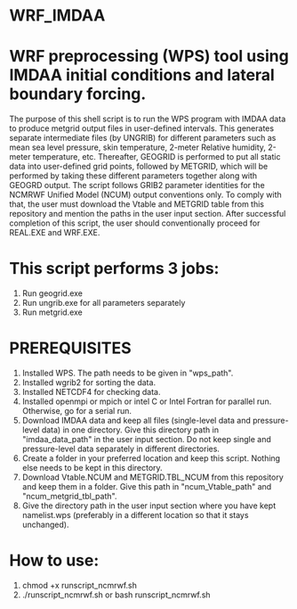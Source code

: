 # WRF_IMDAA
# WRF preprocessing (WPS) tool using IMDAA initial conditions and lateral boundary forcing.

The purpose of this shell script is to run the WPS program with IMDAA data to produce metgrid output files in user-defined intervals. This generates separate intermediate files (by UNGRIB) for different parameters such as mean sea level pressure, skin temperature, 2-meter Relative humidity, 2-meter temperature, etc. Thereafter, GEOGRID is performed to put all static data into user-defined grid points, followed by METGRID, which will be performed by taking these different parameters together along with GEOGRD output. The script follows GRIB2 parameter identities for the NCMRWF Unified Model (NCUM) output conventions only. To comply with that, the user must download the Vtable and METGRID table from this repository and mention the paths in the user input section. After successful completion of this script, the user should conventionally proceed for REAL.EXE and WRF.EXE.

# This script performs 3 jobs:
1. Run geogrid.exe
2. Run ungrib.exe for all parameters separately
3. Run metgrid.exe

# PREREQUISITES
1. Installed WPS. The path needs to be given in "wps_path".
2. Installed wgrib2 for sorting the data.
3. Installed NETCDF4 for checking data.
4. Installed openmpi or mpich or intel C or Intel Fortran for parallel run. Otherwise, go for a serial run.
5. Download IMDAA data and keep all files (single-level data and pressure-level data) in one directory. Give this directory path in "imdaa_data_path" in the user input section. Do not keep single and pressure-level data separately in different directories.
6. Create a folder in your preferred location and keep this script. Nothing else needs to be kept in this directory.
7. Download Vtable.NCUM and METGRID.TBL_NCUM from this repository and keep them in a folder. Give this path in "ncum_Vtable_path" and "ncum_metgrid_tbl_path".
8. Give the directory path in the user input section where you have kept namelist.wps (preferably in a different location so that it stays unchanged).

# How to use:
1. chmod +x runscript_ncmrwf.sh
2. ./runscript_ncmrwf.sh or bash runscript_ncmrwf.sh
